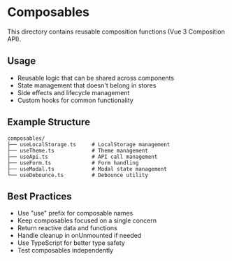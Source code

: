 # Composables

This directory contains reusable composition functions (Vue 3 Composition API).

## Usage

- Reusable logic that can be shared across components
- State management that doesn't belong in stores
- Side effects and lifecycle management
- Custom hooks for common functionality

## Example Structure

```
composables/
├── useLocalStorage.ts     # LocalStorage management
├── useTheme.ts            # Theme management
├── useApi.ts              # API call management
├── useForm.ts             # Form handling
├── useModal.ts            # Modal state management
└── useDebounce.ts         # Debounce utility
```

## Best Practices

- Use "use" prefix for composable names
- Keep composables focused on a single concern
- Return reactive data and functions
- Handle cleanup in onUnmounted if needed
- Use TypeScript for better type safety
- Test composables independently 